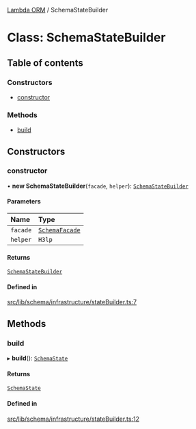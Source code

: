 [Lambda ORM](../README.md) / SchemaStateBuilder

# Class: SchemaStateBuilder

## Table of contents

### Constructors

- [constructor](SchemaStateBuilder.md#constructor)

### Methods

- [build](SchemaStateBuilder.md#build)

## Constructors

### constructor

• **new SchemaStateBuilder**(`facade`, `helper`): [`SchemaStateBuilder`](SchemaStateBuilder.md)

#### Parameters

| Name | Type |
| :------ | :------ |
| `facade` | [`SchemaFacade`](SchemaFacade.md) |
| `helper` | `H3lp` |

#### Returns

[`SchemaStateBuilder`](SchemaStateBuilder.md)

#### Defined in

[src/lib/schema/infrastructure/stateBuilder.ts:7](https://github.com/lambda-orm/lambdaorm-base/blob/76aa344/src/lib/schema/infrastructure/stateBuilder.ts#L7)

## Methods

### build

▸ **build**(): [`SchemaState`](SchemaState.md)

#### Returns

[`SchemaState`](SchemaState.md)

#### Defined in

[src/lib/schema/infrastructure/stateBuilder.ts:12](https://github.com/lambda-orm/lambdaorm-base/blob/76aa344/src/lib/schema/infrastructure/stateBuilder.ts#L12)
